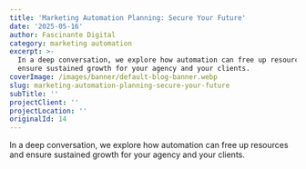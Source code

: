 ```yaml
---
title: 'Marketing Automation Planning: Secure Your Future'
date: '2025-05-16'
author: Fascinante Digital
category: marketing automation
excerpt: >-
  In a deep conversation, we explore how automation can free up resources and
  ensure sustained growth for your agency and your clients.
coverImage: /images/banner/default-blog-banner.webp
slug: marketing-automation-planning-secure-your-future
subTitle: ''
projectClient: ''
projectLocation: ''
originalId: 14
---
```


In a deep conversation, we explore how automation can free up resources and ensure sustained growth for your agency and your clients.
